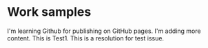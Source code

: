 # Work samples
I'm learning Github for publishing on GitHub pages.
I'm adding more content.
This is Test1.
This is a resolution for test issue.
